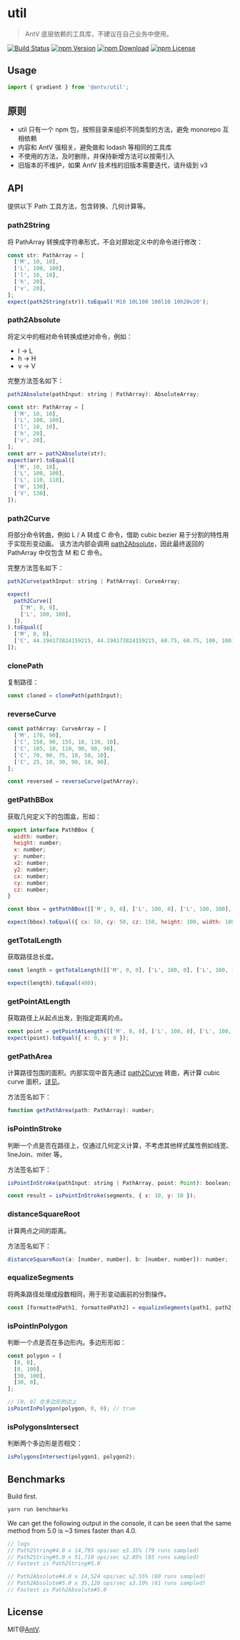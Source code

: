 # util

> AntV 底层依赖的工具库，不建议在自己业务中使用。

[![Build Status](https://github.com/antvis/util/workflows/build/badge.svg)](https://github.com/antvis/util/actions)
[![npm Version](https://img.shields.io/npm/v/@antv/util.svg)](https://www.npmjs.com/package/@antv/util)
[![npm Download](https://img.shields.io/npm/dm/@antv/util.svg)](https://www.npmjs.com/package/@antv/util)
[![npm License](https://img.shields.io/npm/l/@antv/util.svg)](https://www.npmjs.com/package/@antv/util)

## Usage

```ts
import { gradient } from '@antv/util';
```

## 原则

- util 只有一个 npm 包，按照目录来组织不同类型的方法，避免 monorepo 互相依赖
- 内容和 AntV 强相关，避免做和 lodash 等相同的工具库
- 不使用的方法，及时删除，并保持新增方法可以按需引入
- 旧版本的不维护，如果 AntV 技术栈的旧版本需要迭代，请升级到 v3

## API

提供以下 Path 工具方法，包含转换、几何计算等。

### path2String

将 PathArray 转换成字符串形式，不会对原始定义中的命令进行修改：

```js
const str: PathArray = [
  ['M', 10, 10],
  ['L', 100, 100],
  ['l', 10, 10],
  ['h', 20],
  ['v', 20],
];
expect(path2String(str)).toEqual('M10 10L100 100l10 10h20v20');
```

### path2Absolute

将定义中的相对命令转换成绝对命令，例如：

- l -> L
- h -> H
- v -> V

完整方法签名如下：

```js
path2Absolute(pathInput: string | PathArray): AbsoluteArray;
```

```js
const str: PathArray = [
  ['M', 10, 10],
  ['L', 100, 100],
  ['l', 10, 10],
  ['h', 20],
  ['v', 20],
];
const arr = path2Absolute(str);
expect(arr).toEqual([
  ['M', 10, 10],
  ['L', 100, 100],
  ['L', 110, 110],
  ['H', 130],
  ['V', 130],
]);
```

### path2Curve

将部分命令转曲，例如 L / A 转成 C 命令，借助 cubic bezier 易于分割的特性用于实现形变动画。
该方法内部会调用 [path2Absolute](#path2Absolute)，因此最终返回的 PathArray 中仅包含 M 和 C 命令。

完整方法签名如下：

```js
path2Curve(pathInput: string | PathArray): CurveArray;
```

```js
expect(
  path2Curve([
    ['M', 0, 0],
    ['L', 100, 100],
  ]),
).toEqual([
  ['M', 0, 0],
  ['C', 44.194173824159215, 44.194173824159215, 68.75, 68.75, 100, 100],
]);
```

### clonePath

复制路径：

```js
const cloned = clonePath(pathInput);
```

### reverseCurve

```js
const pathArray: CurveArray = [
  ['M', 170, 90],
  ['C', 150, 90, 155, 10, 130, 10],
  ['C', 105, 10, 110, 90, 90, 90],
  ['C', 70, 90, 75, 10, 50, 10],
  ['C', 25, 10, 30, 90, 10, 90],
];

const reversed = reverseCurve(pathArray);
```

### getPathBBox

获取几何定义下的包围盒，形如：

```js
export interface PathBBox {
  width: number;
  height: number;
  x: number;
  y: number;
  x2: number;
  y2: number;
  cx: number;
  cy: number;
  cz: number;
}
```

```js
const bbox = getPathBBox([['M', 0, 0], ['L', 100, 0], ['L', 100, 100], ['L', 0, 100], ['Z']]);

expect(bbox).toEqual({ cx: 50, cy: 50, cz: 150, height: 100, width: 100, x: 0, x2: 100, y: 0, y2: 100 });
```

### getTotalLength

获取路径总长度。

```js
const length = getTotalLength([['M', 0, 0], ['L', 100, 0], ['L', 100, 100], ['L', 0, 100], ['Z']]);

expect(length).toEqual(400);
```

### getPointAtLength

获取路径上从起点出发，到指定距离的点。

```js
const point = getPointAtLength([['M', 0, 0], ['L', 100, 0], ['L', 100, 100], ['L', 0, 100], ['Z']], 0);
expect(point).toEqual({ x: 0, y: 0 });
```

### getPathArea

计算路径包围的面积。内部实现中首先通过 [path2Curve](#path2Curve) 转曲，再计算 cubic curve 面积，[详见](https://stackoverflow.com/a/15845996)。

方法签名如下：

```js
function getPathArea(path: PathArray): number;
```

### isPointInStroke

判断一个点是否在路径上，仅通过几何定义计算，不考虑其他样式属性例如线宽、lineJoin、miter 等。

方法签名如下：

```js
isPointInStroke(pathInput: string | PathArray, point: Point): boolean;
```

```js
const result = isPointInStroke(segments, { x: 10, y: 10 });
```

### distanceSquareRoot

计算两点之间的距离。

方法签名如下：

```js
distanceSquareRoot(a: [number, number], b: [number, number]): number;
```

### equalizeSegments

将两条路径处理成段数相同，用于形变动画前的分割操作。

```js
const [formattedPath1, formattedPath2] = equalizeSegments(path1, path2);
```

### isPointInPolygon

判断一个点是否在多边形内。多边形形如：

```js
const polygon = [
  [0, 0],
  [0, 100],
  [30, 100],
  [30, 0],
];

// [0, 0] 在多边形的边上
isPointInPolygon(polygon, 0, 0); // true
```

### isPolygonsIntersect

判断两个多边形是否相交：

```js
isPolygonsIntersect(polygon1, polygon2);
```

## Benchmarks

Build first.

```bash
yarn run benchmarks
```

We can get the following output in the console, it can be seen that the same method from 5.0 is ~3 times faster than 4.0.

```js
// logs
// Path2String#4.0 x 14,795 ops/sec ±3.35% (79 runs sampled)
// Path2String#5.0 x 51,710 ops/sec ±2.05% (85 runs sampled)
// Fastest is Path2String#5.0

// Path2Absolute#4.0 x 14,524 ops/sec ±2.55% (80 runs sampled)
// Path2Absolute#5.0 x 35,120 ops/sec ±3.10% (81 runs sampled)
// Fastest is Path2Absolute#5.0
```

## License

MIT@[AntV](https://github.com/antvis).
